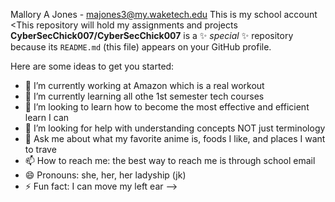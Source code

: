Mallory A Jones - majones3@my.waketech.edu
This is my school account
<This repository will hold my assignments and projects
**CyberSecChick007/CyberSecChick007** is a ✨ _special_ ✨ repository because its `README.md` (this file) appears on your GitHub profile.

Here are some ideas to get you started:

- 🔭 I’m currently working at Amazon which is a real workout
- 🌱 I’m currently learning all othe 1st semester tech courses
- 👯 I’m looking to learn how to become the most effective and efficient learn I can
- 🤔 I’m looking for help with understanding concepts NOT just terminology
- 💬 Ask me about what my favorite anime is, foods I like, and places I want to trave
- 📫 How to reach me: the best way to reach me is through school email 
- 😄 Pronouns: she, her, her ladyship (jk)
- ⚡ Fun fact: I can move my left ear
-->
